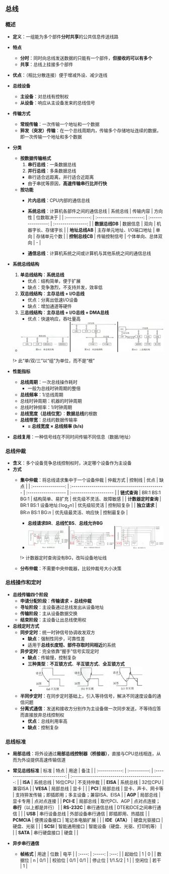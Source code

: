 ## 总线 <!-- {docsify-ignore} -->

### 概述

- **定义**：一组能为多个部件**分时共享**的公共信息传送线路
- **特点**
	- **分时**：同时向总线发送数据的只能有一个部件，**但接收的可以有多个**
	- **共享**：总线上挂接多个部件
- **优点**：（相比分散连接）便于增减外设、减少连线
- **总线设备**
	- **主设备**：对总线有控制权
	- **从设备**：响应从主设备发来的总线信号
- **传输方式**
	- **常规传输**：一次传输一个地址和一个数据
	- **猝发（突发）传输**：在一个总线周期内，传输多个存储地址连续的数据，即一次传输一个地址和多个数据
- **分类**
	- **按数据传输格式**
		1. **串行总线**：一条数据总线
		2. **并行总线**：多条数据总线
		- 串行适合远距离，并行适合近距离
		- 由于串扰等原因，**高速传输串行比并行快**
	- **按功能**
		- **片内总线**：CPU内部的通信总线
		- **系统总线**：计算机各部件之间的通信总线
            |    系统总线    |         传输内容          |       方向性       |     位数取决于     |
            | :------------: | :-----------------------: | :----------------: | :----------------: |
            | **数据总线DB** |         数据信息          |        双向        | 机器字长、存储字长 |
            | **地址总线AB** | 主存单元地址、I/O端口地址 |        单向        |    存储单元个数    |
            | **控制总线CB** |       传输控制信号        | 个体单向、总体双向 |         -          |

		- **通信总线**：计算机系统之间或计算机与其他系统之间的通信总线
- **系统总线结构**
	1. **单总线结构**：**系统总线**
		- 优点：结构简单，便于扩展
		- 缺点：竞争激烈，不支持并发，效率低
	2. **双总线结构**：**主存总线 + I/O总线**
		- 优点：分离出低速I/O设备
		- 缺点：增加通道等硬件
	3. **三总线结构**：**主存总线 + I/O总线 + DMA总线**
		- 优点：快速响应，吞吐量高
	- ![系统总线结构](pics/23.png)
	
	!> 此“单/双/三”以“组”为单位，而不是“根”

- **性能指标**
	- **总线周期**：一次总线操作耗时
		- 一般为总线时钟周期的整倍
	- **总线频率**：1/总线周期
	- 总线时钟周期：机器的时钟周期
	- 总线时钟频率：1/时钟周期
	- **总线宽度（总线位宽）**：**数据总线**的根数
	- **总线带宽**：总线的数据传输率
		- **= 总线宽度 × 总线频率 (b/s)**
- **总线复用**：一种信号线在不同时间传输不同信息（数据/地址）

### 总线仲裁

- **含义**：多个设备竞争总线控制权时，决定哪个设备作为主设备
- **方式**
	- **集中仲裁**：将总线请求集中于一个设备仲裁
        |      仲裁方式      | 控制线                                          | 优点                 | 缺点                   |
        | :----------------: | :---------------------------------------------- | :------------------- | :--------------------- |
        |    **链式查询**    | BR:$1$ BS:$1$ BG:$1$                            | 结构简单、易扩充     | 优先级不灵活、故障敏感 |
        | **计数器定时查询** | BR:$1$ BS:$1$ 设备地址:$\lceil \log_{2}n\rceil$ | 优先级较灵活         | 控制较复杂             |
        |    **独立请求**    | BR:$n$ BS:$1$ BG:$n$                            | 优先级最灵活、响应快 | 控制最复杂             |

		- **总线请求BR**、**总线忙BS**、**总线允许BG**
		- ![集中仲裁](pics/24.png)
		
		!> 计数器定时查询没有BG，改叫设备地址线
		
	- **分布仲裁**：不需要中央仲裁器，比较仲裁号大小决策

### 总线操作和定时

- **总线传输四个阶段**
	- **申请分配阶段**：**传输请求** + **总线仲裁**
	- **寻址阶段**：主设备通过总线发出从设备地址
	- **传输阶段**：主从设备数据交换
	- **结束阶段**：主设备让出总线使用权
- **总线定时方式**
	- **同步定时**：统一时钟信号协调收发双方
		- **缺点**：强制性同步，可靠性差
		- 适用于**总线长度短、部件存取时间相近**的系统
	- **异步定时**：完全依靠“握手”信号实现定时
		- **缺点**：传输慢，控制复杂
		- **三种类型**：**不互锁方式**、**半互锁方式**、**全互锁方式**
			- ![异步定时互锁](pics/25.png)
	- **半同步定时**：在同步定时基础上，引入等待信号，解决不同速度设备的通信问题
	- **分离式通信**：发送和接收方分别作为主设备做一次同步发送，不等待应答而直接放弃总线控制权
		- **优点**：总线利用率高
		- **缺点**：控制复杂

### 总线标准

- **局部总线**：将外设通过**局部总线控制器（桥接器）**，直接与CPU总线相连，从而为外设提供高速传输信道
- **常见总线标准**
    |      标准      |     特点     |               用途               |                      备注                       |
    | :------------: | :----------: | :------------------------------: | :---------------------------------------------: |
    |    **ISA**     |   系统总线   |             16位CPU              |                   不支持仲裁                    |
    |    **EISA**    |   系统总线   |             32位CPU              |                     兼容ISA                     |
    |    **VESA**    |   局部总线   |               显卡               |                                                 |
    |    **PCI**     |   局部总线   |        显卡、声卡、网卡等        | 支持猝发传输；即插即用；多主设备；兼容ISA、EISA |
    |    **AGP**     |   局部总线   |             显卡专用             |                   点对点连接                    |
    |   **PCI-E**    |   局部总线   |           取代PCI、AGP           |      点对点连接；**串行**（以上都是并行）       |
    |  **RS-232C**   | 串行通信总线 |       DTE和DCE之间串行通信       |                                                 |
    |    **USB**     | 串行设备总线 |         外部设备串行通信         |                即插即用、热插拔                 |
    |   **PCMCIA**   | 便携设备接口 |          笔记本电脑扩展          |                                                 |
    | **IDE（ATA）** | 硬盘光驱接口 |            硬盘、光驱            |                                                 |
    |    **SCSI**    | 智能通用接口 | 智能设备（硬盘、光驱、打印机等） |                                                 |
    |    **SATA**    | 串行硬盘接口 |               硬盘               |                                                 |

- **异步串行通信**
	- **帧格式**
        |  用途  |  位数   | 电平  |
        | :----: | :-----: | :---: |
        | 起始位 |    1    |   0   |
        | 数据位 |    n    |  0/1  |
        | 校验位 |   0/1   |  0/1  |
        | 停止位 | 1/1.5/2 |   1   |
        | 空闲位 |  若干   |   1   |
